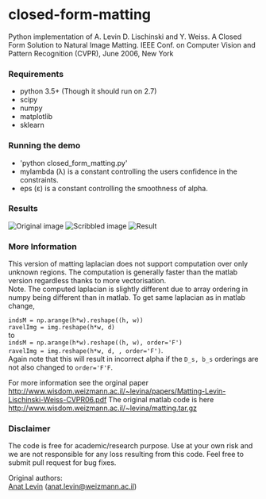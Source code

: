 # closed-form-matting
Python implementation of A. Levin D. Lischinski and Y. Weiss. A Closed Form Solution to Natural Image Matting.  IEEE Conf. on Computer Vision and Pattern Recognition (CVPR), June 2006, New York 

### Requirements
- python 3.5+ (Though it should run on 2.7)
- scipy
- numpy
- matplotlib
- sklearn

### Running the demo
- 'python closed_form_matting.py'
- mylambda (λ) is a constant controlling the users confidence in the constraints.
- eps (ε) is a constant controlling the smoothness of alpha.


### Results
![Original image](https://github.com/MarcoForte/closed-form-matting/blob/master/dandelion_clipped.bmp)
![Scribbled image](https://github.com/MarcoForte/closed-form-matting/blob/master/dandelion_clipped_m.bmp)
![Result](https://github.com/MarcoForte/closed-form-matting/blob/master/dandelion_clipped_alpha.bmp)


### More Information

This version of matting laplacian does not support computation over only unknown regions. The computation is generally faster than the matlab version regardless thanks to more vectorisation.   
Note. The computed laplacian is slightly different due to array ordering in numpy being different than in matlab. To get same laplacian as in matlab change,

`indsM = np.arange(h*w).reshape((h, w))`  
`ravelImg = img.reshape(h*w, d)`  
to   
`indsM = np.arange(h*w).reshape((h, w), order='F')`   
`ravelImg = img.reshape(h*w, d, , order='F')`.  
Again note that this will result in incorrect alpha if the `D_s, b_s` orderings are not also changed to `order='F'F`.

For more information see the orginal paper  http://www.wisdom.weizmann.ac.il/~levina/papers/Matting-Levin-Lischinski-Weiss-CVPR06.pdf
The original matlab code is here http://www.wisdom.weizmann.ac.il/~levina/matting.tar.gz

### Disclaimer

The code is free for academic/research purpose. Use at your own risk and we are not responsible for any loss resulting from this code. Feel free to submit pull request for bug fixes.


Original authors:  
[Anat Levin](http://www.wisdom.weizmann.ac.il/~levina/) (anat.levin@weizmann.ac.il)
